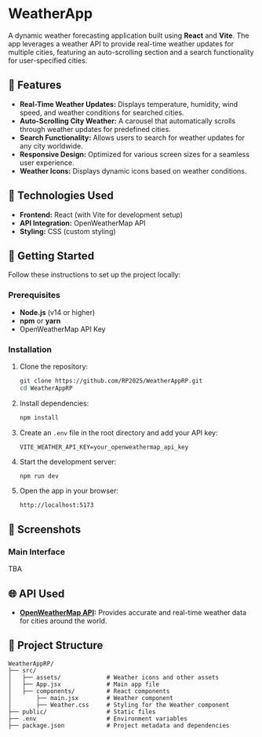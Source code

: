 # WeatherApp

A dynamic weather forecasting application built using **React** and **Vite**. The app leverages a weather API to provide real-time weather updates for multiple cities, featuring an auto-scrolling section and a search functionality for user-specified cities.

## 🌟 Features

- **Real-Time Weather Updates:** Displays temperature, humidity, wind speed, and weather conditions for searched cities.  
- **Auto-Scrolling City Weather:** A carousel that automatically scrolls through weather updates for predefined cities.  
- **Search Functionality:** Allows users to search for weather updates for any city worldwide.  
- **Responsive Design:** Optimized for various screen sizes for a seamless user experience.  
- **Weather Icons:** Displays dynamic icons based on weather conditions.  

## 🔧 Technologies Used

- **Frontend:** React (with Vite for development setup)  
- **API Integration:** OpenWeatherMap API  
- **Styling:** CSS (custom styling)  

## 🚀 Getting Started

Follow these instructions to set up the project locally:

### Prerequisites

- **Node.js** (v14 or higher)  
- **npm** or **yarn**  
- OpenWeatherMap API Key  

### Installation

1. Clone the repository:  
   ```bash
   git clone https://github.com/RP2025/WeatherAppRP.git
   cd WeatherAppRP
   ```
2. Install dependencies:  
   ```bash
   npm install
   ```
3. Create an `.env` file in the root directory and add your API key:  
   ```
   VITE_WEATHER_API_KEY=your_openweathermap_api_key
   ```
4. Start the development server:  
   ```bash
   npm run dev
   ```
5. Open the app in your browser:  
   ```
   http://localhost:5173
   ```

## 📸 Screenshots

### Main Interface
TBA

## 🌐 API Used

- **[OpenWeatherMap API](https://openweathermap.org/):** Provides accurate and real-time weather data for cities around the world.

## 📂 Project Structure

```plaintext
WeatherAppRP/
├── src/
│   ├── assets/             # Weather icons and other assets
│   ├── App.jsx             # Main app file
│   ├── components/         # React components
│       ├── main.jsx        # Weather component
│       ├── Weather.css     # Styling for the Weather component
├── public/                 # Static files
├── .env                    # Environment variables
├── package.json            # Project metadata and dependencies
```

